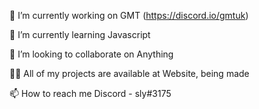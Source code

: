 🔭 I’m currently working on GMT (https://discord.io/gmtuk)

🌱 I’m currently learning Javascript

👯 I’m looking to collaborate on Anything

👨‍💻 All of my projects are available at Website, being made

📫 How to reach me Discord - sly#3175
